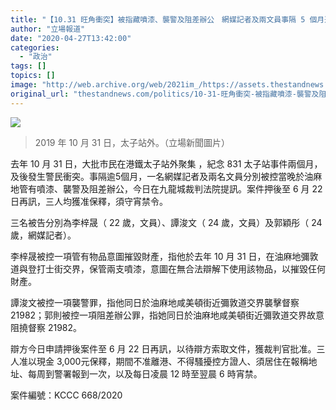 ```yaml
---
title: "【10.31 旺角衝突】被指藏噴漆、襲警及阻差辦公　網媒記者及兩文員事隔 5 個月遭起訴"
author: "立場報道"
date: "2020-04-27T13:42:00"
categories:
  - "政治"
tags: []
topics: []
image: "http://web.archive.org/web/2021im_/https://assets.thestandnews.com/media/photos/74624109_2574373642648240_420441800373698560_o_5Th4y.png"
original_url: "thestandnews.com/politics/10-31-旺角衝突-被指藏噴漆-襲警及阻差辦公-網媒記者及兩文員事隔-5-個月遭起訴"
---
```

![](http://web.archive.org/web/2021im_/https://assets.thestandnews.com/media/photos/74624109_2574373642648240_420441800373698560_o_5Th4y.png)
> 2019 年 10 月 31 日，太子站外。（立場新聞圖片）

去年 10 月 31 日，大批市民在港鐵太子站外聚集 ，紀念 831 太子站事件兩個月，及後發生警民衝突。事隔逾5個月，一名網媒記者及兩名文員分別被控當晚於油麻地管有噴漆、襲警及阻差辦公，今日在九龍城裁判法院提訊。案件押後至 6 月 22 日再訊，三人均獲准保釋，須守宵禁令。

三名被告分別為李梓晟（ 22 歲，文員）、譚浚文（ 24 歲，文員）及郭穎彤（ 24 歲，網媒記者）。

李梓晟被控一項管有物品意圖摧毀財產，指他於去年 10 月 31 日，在油麻地彌敦道與登打士街交界，保管兩支噴漆，意圖在無合法辯解下使用該物品，以摧毀仼何財產。

譚浚文被控一項襲警罪，指他同日於油麻地咸美頓街近彌敦道交界襲擊督察 21982；郭則被控一項阻差辦公罪，指她同日於油麻地咸美頓街近彌敦道交界故意阻撓督察 21982。

辯方今日申請押後案件至 6 月 22 日再訊，以待辯方索取文件，獲裁判官批准。三人准以現金 3,000元保釋，期間不准離港、不得騷擾控方證人、須居住在報稱地址、每周到警署報到一次，以及每日凌晨 12 時至翌晨 6 時宵禁。

案件編號：KCCC 668/2020
